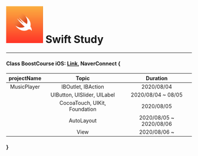 # <img src= "https://github.com/feldblume5263/swift_study/blob/master/swift.png?raw=true" width= "100"> Swift Study
************

#### Class BoostCourse iOS: [Link](https://www.edwith.org/boostcourse-ios/joinLectures/12966), NaverConnect {
| projectName | Topic | Duration |
| :---------: | :---: | :------: |
| MusicPlayer | IBOutlet, IBAction | 2020/08/04 |
|             | UIButton, UISlider, UILabel | 2020/08/04 ~ 08/05 |
|             | CocoaTouch, UIKit, Foundation | 2020/08/05 |
|             | AutoLayout| 2020/08/05 ~ 2020/08/06 |
|             | View | 2020/08/06 ~ |
#### }
